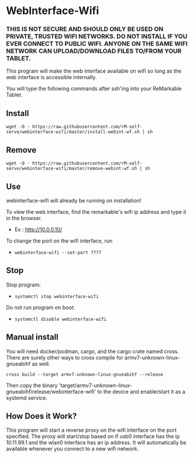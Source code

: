 # WebInterface-Wifi

### THIS IS NOT SECURE AND SHOULD ONLY BE USED ON PRIVATE, TRUSTED WIFI NETWORKS. DO NOT INSTALL IF YOU EVER CONNECT TO PUBLIC WIFI. ANYONE ON THE SAME WIFI NETWORK CAN UPLOAD/DOWNLOAD FILES TO/FROM YOUR TABLET.

This program will make the web interface available on wifi so long as the web interface is accessible internally.

You will type the following commands after ssh'ing into your ReMarkable Tablet.

## Install

`wget -O - https://raw.githubusercontent.com/rM-self-serve/webinterface-wifi/master/install-webint-wf.sh | sh`

## Remove

`wget -O - https://raw.githubusercontent.com/rM-self-serve/webinterface-wifi/master/remove-webint-wf.sh | sh`

## Use

webinterface-wifi will already be running on installation! 

To view the web interface, find the remarkable's wifi ip address and type it in the browser.
- Ex : http://10.0.0.10/ 

To change the port on the wifi interface, run 

- `webinterface-wifi --set-port 7777`

## Stop

Stop program:

- `systemctl stop webinterface-wifi`

Do not run program on boot: 

- `systemctl disable webinterface-wifi`

## Manual install

You will need docker/podman, cargo, and the cargo crate named cross. There are surely other ways to cross compile for armv7-unknown-linux-gnueabihf as well.

`cross build --target armv7-unknown-linux-gnueabihf --release`

Then copy the binary 'target/armv7-unknown-linux-gnueabihf/release/webinterface-wifi' to the device and enable/start it as a systemd service.

## How Does it Work?

This program will start a reverse proxy on the wifi interface on the port specified. The proxy will start/stop based on if usb0 interface has the ip 10.11.99.1 and the wlan0 interface has an ip address. It will automatically be available whenever you connect to a new wifi network. 
